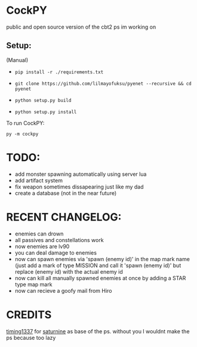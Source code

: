 # CockPY
public and open source version of the cbt2 ps im working on


## Setup:
(Manual)
- `pip install -r ./requirements.txt`

- `git clone https://github.com/lilmayofuksu/pyenet --recursive && cd pyenet`

- `python setup.py build`

- `python setup.py install`

To run CockPY:

`py -m cockpy`
# TODO:
- add monster spawning automatically using server lua
- add artifact system
- fix weapon sometimes dissapearing just like my dad
- create a database (not in the near future)

# RECENT CHANGELOG:
- enemies can drown
- all passives and constellations work
- now enemies are lv90
- you can deal damage to enemies
- now can spawn enemies via 'spawn (enemy id)' in the map mark name (just add a mark of type MISSION and call it 'spawn (enemy id)' but replace (enemy id) with the actual enemy id
- now can kill all manually spawned enemies at once by adding a STAR type map mark
- now can recieve a goofy mail from Hiro


# CREDITS
[timing1337](https://github.com/timing1337) for [saturnine](https://github.com/timing1337/saturnine) as base of the ps. without you I wouldnt make the ps because too lazy
